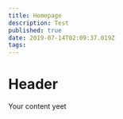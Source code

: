 ```yaml
---
title: Homepage
description: Test
published: true
date: 2019-07-14T02:09:37.019Z
tags: 
---
```


# Header

Your content yeet
